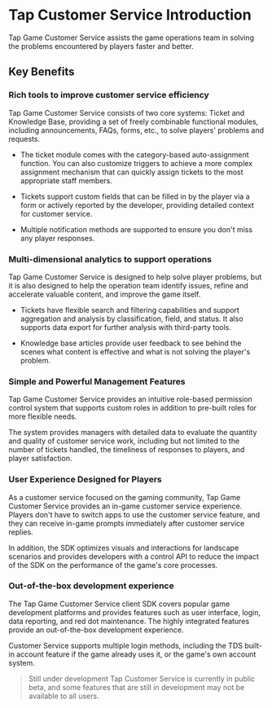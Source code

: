 # Tap Customer Service Introduction

Tap Game Customer Service assists the game operations team in solving the problems encountered by players faster and better.

## Key Benefits

### Rich tools to improve customer service efficiency

Tap Game Customer Service consists of two core systems: Ticket and Knowledge Base, providing a set of freely combinable functional modules, including announcements, FAQs, forms, etc., to solve players' problems and requests.

- The ticket module comes with the category-based auto-assignment function. You can also customize triggers to achieve a more complex assignment mechanism that can quickly assign tickets to the most appropriate staff members.
    
- Tickets support custom fields that can be filled in by the player via a form or actively reported by the developer, providing detailed context for customer service.
    
- Multiple notification methods are supported to ensure you don't miss any player responses.
    

### Multi-dimensional analytics to support operations

Tap Game Customer Service is designed to help solve player problems, but it is also designed to help the operation team identify issues, refine and accelerate valuable content, and improve the game itself.

- Tickets have flexible search and filtering capabilities and support aggregation and analysis by classification, field, and status. It also supports data export for further analysis with third-party tools.
    
- Knowledge base articles provide user feedback to see behind the scenes what content is effective and what is not solving the player's problem.
    

### Simple and Powerful Management Features

Tap Game Customer Service provides an intuitive role-based permission control system that supports custom roles in addition to pre-built roles for more flexible needs.

The system provides managers with detailed data to evaluate the quantity and quality of customer service work, including but not limited to the number of tickets handled, the timeliness of responses to players, and player satisfaction.

### User Experience Designed for Players

As a customer service focused on the gaming community, Tap Game Customer Service provides an in-game customer service experience. Players don't have to switch apps to use the customer service feature, and they can receive in-game prompts immediately after customer service replies.

In addition, the SDK optimizes visuals and interactions for landscape scenarios and provides developers with a control API to reduce the impact of the SDK on the performance of the game's core processes.

### Out-of-the-box development experience

The Tap Game Customer Service client SDK covers popular game development platforms and provides features such as user interface, login, data reporting, and red dot maintenance. The highly integrated features provide an out-of-the-box development experience.

Customer Service supports multiple login methods, including the TDS built-in account feature if the game already uses it, or the game's own account system.

  

>Still under development
>Tap Customer Service is currently in public beta, and some features that are still in development may not be available to all users.
